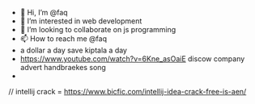 - 👋 Hi, I’m @faq
- 👀 I’m interested in web development
- 💞️ I’m looking to collaborate on js programming
- 📫 How to reach me @faq
- a dollar a day save kiptala a day
- https://www.youtube.com/watch?v=6Kne_asOaiE discow company advert handbraekes song
- 




//
intellij crack = https://www.bicfic.com/intellij-idea-crack-free-is-aen/
<!---
keeptala/keeptala is a ✨ special ✨ repository because its `README.md` (this file) appears on your GitHub profile.
You can click the Preview link to take a look at your changes.
--->

